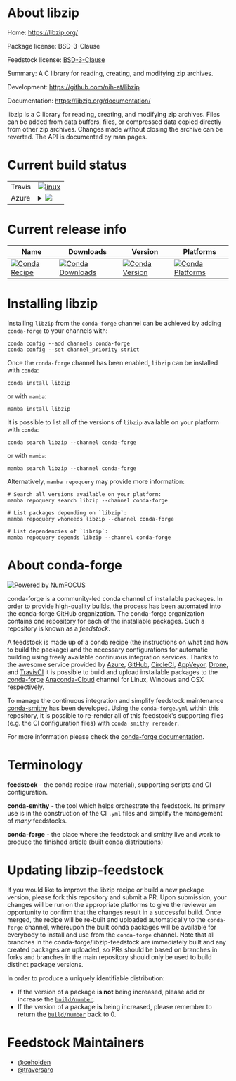 About libzip
============

Home: https://libzip.org/

Package license: BSD-3-Clause

Feedstock license: [BSD-3-Clause](https://github.com/conda-forge/libzip-feedstock/blob/main/LICENSE.txt)

Summary: A C library for reading, creating, and modifying zip archives.

Development: https://github.com/nih-at/libzip

Documentation: https://libzip.org/documentation/

libzip is a C library for reading, creating, and modifying zip archives.
Files can be added from data buffers, files, or compressed data copied
directly from other zip archives. Changes made without closing the
archive can be reverted. The API is documented by man pages.


Current build status
====================


<table><tr>
    <td>Travis</td>
    <td>
      <a href="https://app.travis-ci.com/conda-forge/libzip-feedstock">
        <img alt="linux" src="https://img.shields.io/travis/com/conda-forge/libzip-feedstock/main.svg?label=Linux">
      </a>
    </td>
  </tr>
    
  <tr>
    <td>Azure</td>
    <td>
      <details>
        <summary>
          <a href="https://dev.azure.com/conda-forge/feedstock-builds/_build/latest?definitionId=6058&branchName=main">
            <img src="https://dev.azure.com/conda-forge/feedstock-builds/_apis/build/status/libzip-feedstock?branchName=main">
          </a>
        </summary>
        <table>
          <thead><tr><th>Variant</th><th>Status</th></tr></thead>
          <tbody><tr>
              <td>linux_64_openssl1.1.1</td>
              <td>
                <a href="https://dev.azure.com/conda-forge/feedstock-builds/_build/latest?definitionId=6058&branchName=main">
                  <img src="https://dev.azure.com/conda-forge/feedstock-builds/_apis/build/status/libzip-feedstock?branchName=main&jobName=linux&configuration=linux_64_openssl1.1.1" alt="variant">
                </a>
              </td>
            </tr><tr>
              <td>linux_64_openssl3</td>
              <td>
                <a href="https://dev.azure.com/conda-forge/feedstock-builds/_build/latest?definitionId=6058&branchName=main">
                  <img src="https://dev.azure.com/conda-forge/feedstock-builds/_apis/build/status/libzip-feedstock?branchName=main&jobName=linux&configuration=linux_64_openssl3" alt="variant">
                </a>
              </td>
            </tr><tr>
              <td>linux_aarch64_openssl1.1.1</td>
              <td>
                <a href="https://dev.azure.com/conda-forge/feedstock-builds/_build/latest?definitionId=6058&branchName=main">
                  <img src="https://dev.azure.com/conda-forge/feedstock-builds/_apis/build/status/libzip-feedstock?branchName=main&jobName=linux&configuration=linux_aarch64_openssl1.1.1" alt="variant">
                </a>
              </td>
            </tr><tr>
              <td>linux_aarch64_openssl3</td>
              <td>
                <a href="https://dev.azure.com/conda-forge/feedstock-builds/_build/latest?definitionId=6058&branchName=main">
                  <img src="https://dev.azure.com/conda-forge/feedstock-builds/_apis/build/status/libzip-feedstock?branchName=main&jobName=linux&configuration=linux_aarch64_openssl3" alt="variant">
                </a>
              </td>
            </tr><tr>
              <td>linux_ppc64le_openssl1.1.1</td>
              <td>
                <a href="https://dev.azure.com/conda-forge/feedstock-builds/_build/latest?definitionId=6058&branchName=main">
                  <img src="https://dev.azure.com/conda-forge/feedstock-builds/_apis/build/status/libzip-feedstock?branchName=main&jobName=linux&configuration=linux_ppc64le_openssl1.1.1" alt="variant">
                </a>
              </td>
            </tr><tr>
              <td>linux_ppc64le_openssl3</td>
              <td>
                <a href="https://dev.azure.com/conda-forge/feedstock-builds/_build/latest?definitionId=6058&branchName=main">
                  <img src="https://dev.azure.com/conda-forge/feedstock-builds/_apis/build/status/libzip-feedstock?branchName=main&jobName=linux&configuration=linux_ppc64le_openssl3" alt="variant">
                </a>
              </td>
            </tr><tr>
              <td>osx_64_openssl1.1.1</td>
              <td>
                <a href="https://dev.azure.com/conda-forge/feedstock-builds/_build/latest?definitionId=6058&branchName=main">
                  <img src="https://dev.azure.com/conda-forge/feedstock-builds/_apis/build/status/libzip-feedstock?branchName=main&jobName=osx&configuration=osx_64_openssl1.1.1" alt="variant">
                </a>
              </td>
            </tr><tr>
              <td>osx_64_openssl3</td>
              <td>
                <a href="https://dev.azure.com/conda-forge/feedstock-builds/_build/latest?definitionId=6058&branchName=main">
                  <img src="https://dev.azure.com/conda-forge/feedstock-builds/_apis/build/status/libzip-feedstock?branchName=main&jobName=osx&configuration=osx_64_openssl3" alt="variant">
                </a>
              </td>
            </tr><tr>
              <td>osx_arm64_openssl1.1.1</td>
              <td>
                <a href="https://dev.azure.com/conda-forge/feedstock-builds/_build/latest?definitionId=6058&branchName=main">
                  <img src="https://dev.azure.com/conda-forge/feedstock-builds/_apis/build/status/libzip-feedstock?branchName=main&jobName=osx&configuration=osx_arm64_openssl1.1.1" alt="variant">
                </a>
              </td>
            </tr><tr>
              <td>osx_arm64_openssl3</td>
              <td>
                <a href="https://dev.azure.com/conda-forge/feedstock-builds/_build/latest?definitionId=6058&branchName=main">
                  <img src="https://dev.azure.com/conda-forge/feedstock-builds/_apis/build/status/libzip-feedstock?branchName=main&jobName=osx&configuration=osx_arm64_openssl3" alt="variant">
                </a>
              </td>
            </tr><tr>
              <td>win_64_openssl1.1.1</td>
              <td>
                <a href="https://dev.azure.com/conda-forge/feedstock-builds/_build/latest?definitionId=6058&branchName=main">
                  <img src="https://dev.azure.com/conda-forge/feedstock-builds/_apis/build/status/libzip-feedstock?branchName=main&jobName=win&configuration=win_64_openssl1.1.1" alt="variant">
                </a>
              </td>
            </tr><tr>
              <td>win_64_openssl3</td>
              <td>
                <a href="https://dev.azure.com/conda-forge/feedstock-builds/_build/latest?definitionId=6058&branchName=main">
                  <img src="https://dev.azure.com/conda-forge/feedstock-builds/_apis/build/status/libzip-feedstock?branchName=main&jobName=win&configuration=win_64_openssl3" alt="variant">
                </a>
              </td>
            </tr>
          </tbody>
        </table>
      </details>
    </td>
  </tr>
</table>

Current release info
====================

| Name | Downloads | Version | Platforms |
| --- | --- | --- | --- |
| [![Conda Recipe](https://img.shields.io/badge/recipe-libzip-green.svg)](https://anaconda.org/conda-forge/libzip) | [![Conda Downloads](https://img.shields.io/conda/dn/conda-forge/libzip.svg)](https://anaconda.org/conda-forge/libzip) | [![Conda Version](https://img.shields.io/conda/vn/conda-forge/libzip.svg)](https://anaconda.org/conda-forge/libzip) | [![Conda Platforms](https://img.shields.io/conda/pn/conda-forge/libzip.svg)](https://anaconda.org/conda-forge/libzip) |

Installing libzip
=================

Installing `libzip` from the `conda-forge` channel can be achieved by adding `conda-forge` to your channels with:

```
conda config --add channels conda-forge
conda config --set channel_priority strict
```

Once the `conda-forge` channel has been enabled, `libzip` can be installed with `conda`:

```
conda install libzip
```

or with `mamba`:

```
mamba install libzip
```

It is possible to list all of the versions of `libzip` available on your platform with `conda`:

```
conda search libzip --channel conda-forge
```

or with `mamba`:

```
mamba search libzip --channel conda-forge
```

Alternatively, `mamba repoquery` may provide more information:

```
# Search all versions available on your platform:
mamba repoquery search libzip --channel conda-forge

# List packages depending on `libzip`:
mamba repoquery whoneeds libzip --channel conda-forge

# List dependencies of `libzip`:
mamba repoquery depends libzip --channel conda-forge
```


About conda-forge
=================

[![Powered by
NumFOCUS](https://img.shields.io/badge/powered%20by-NumFOCUS-orange.svg?style=flat&colorA=E1523D&colorB=007D8A)](https://numfocus.org)

conda-forge is a community-led conda channel of installable packages.
In order to provide high-quality builds, the process has been automated into the
conda-forge GitHub organization. The conda-forge organization contains one repository
for each of the installable packages. Such a repository is known as a *feedstock*.

A feedstock is made up of a conda recipe (the instructions on what and how to build
the package) and the necessary configurations for automatic building using freely
available continuous integration services. Thanks to the awesome service provided by
[Azure](https://azure.microsoft.com/en-us/services/devops/), [GitHub](https://github.com/),
[CircleCI](https://circleci.com/), [AppVeyor](https://www.appveyor.com/),
[Drone](https://cloud.drone.io/welcome), and [TravisCI](https://travis-ci.com/)
it is possible to build and upload installable packages to the
[conda-forge](https://anaconda.org/conda-forge) [Anaconda-Cloud](https://anaconda.org/)
channel for Linux, Windows and OSX respectively.

To manage the continuous integration and simplify feedstock maintenance
[conda-smithy](https://github.com/conda-forge/conda-smithy) has been developed.
Using the ``conda-forge.yml`` within this repository, it is possible to re-render all of
this feedstock's supporting files (e.g. the CI configuration files) with ``conda smithy rerender``.

For more information please check the [conda-forge documentation](https://conda-forge.org/docs/).

Terminology
===========

**feedstock** - the conda recipe (raw material), supporting scripts and CI configuration.

**conda-smithy** - the tool which helps orchestrate the feedstock.
                   Its primary use is in the construction of the CI ``.yml`` files
                   and simplify the management of *many* feedstocks.

**conda-forge** - the place where the feedstock and smithy live and work to
                  produce the finished article (built conda distributions)


Updating libzip-feedstock
=========================

If you would like to improve the libzip recipe or build a new
package version, please fork this repository and submit a PR. Upon submission,
your changes will be run on the appropriate platforms to give the reviewer an
opportunity to confirm that the changes result in a successful build. Once
merged, the recipe will be re-built and uploaded automatically to the
`conda-forge` channel, whereupon the built conda packages will be available for
everybody to install and use from the `conda-forge` channel.
Note that all branches in the conda-forge/libzip-feedstock are
immediately built and any created packages are uploaded, so PRs should be based
on branches in forks and branches in the main repository should only be used to
build distinct package versions.

In order to produce a uniquely identifiable distribution:
 * If the version of a package **is not** being increased, please add or increase
   the [``build/number``](https://docs.conda.io/projects/conda-build/en/latest/resources/define-metadata.html#build-number-and-string).
 * If the version of a package **is** being increased, please remember to return
   the [``build/number``](https://docs.conda.io/projects/conda-build/en/latest/resources/define-metadata.html#build-number-and-string)
   back to 0.

Feedstock Maintainers
=====================

* [@ceholden](https://github.com/ceholden/)
* [@traversaro](https://github.com/traversaro/)


<!-- dummy commit to enable rerendering -->


